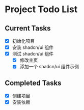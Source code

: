 # Project Todo List

## Current Tasks
- [x] 初始化项目
- [x] 安装 shadcn/ui 组件
- [x] 测试 shadcn/ui 组件
  - [x] 修改主页
  - [x] 添加一个 shadcn/ui 组件示例

## Completed Tasks
- [x] 创建项目
- [x] 安装依赖 